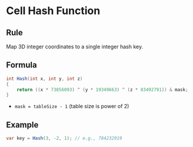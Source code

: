 # Cell Hash Function

## Rule
Map 3D integer coordinates to a single integer hash key.

## Formula
```csharp
int Hash(int x, int y, int z)
{
    return ((x * 73856093) ^ (y * 19349663) ^ (z * 83492791)) & mask;
}
```
- `mask = tableSize - 1` (table size is power of 2)

## Example
```csharp
var key = Hash(3, -2, 1); // e.g., 784232919
```